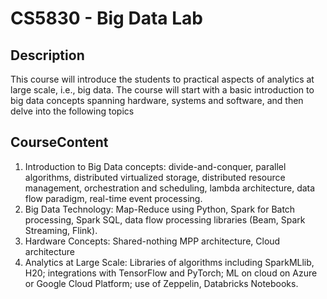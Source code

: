 # CS5830 - Big Data Lab

## Description

This course will introduce the students to practical aspects of analytics at large scale, i.e., big data. The course will start with a basic introduction to big data concepts spanning hardware, systems and software, and then delve into the following topics

## CourseContent

1. Introduction to Big Data concepts: divide-and-conquer, parallel algorithms, distributed virtualized storage, distributed resource management, orchestration and scheduling, lambda architecture, data flow paradigm, real-time event processing.
2. Big Data Technology: Map-Reduce using Python, Spark for Batch processing, Spark SQL, data flow processing libraries (Beam, Spark Streaming, Flink).
3. Hardware Concepts: Shared-nothing MPP architecture, Cloud architecture
4. Analytics at Large Scale: Libraries of algorithms including SparkMLlib, H20; integrations with TensorFlow and PyTorch; ML on cloud on Azure or Google Cloud Platform; use of Zeppelin, Databricks Notebooks.
